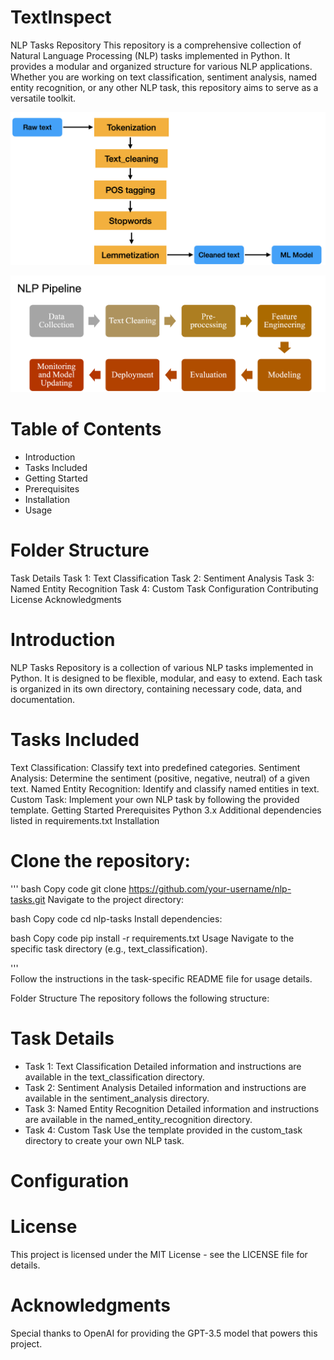 # TextInspect
NLP Tasks Repository
This repository is a comprehensive collection of Natural Language Processing (NLP) tasks implemented in Python. It provides a modular and organized structure for various NLP applications. Whether you are working on text classification, sentiment analysis, named entity recognition, or any other NLP task, this repository aims to serve as a versatile toolkit.

![Sample Image](https://github.com/RAJGUPTA28/QuickNLP-TextInspect/blob/main/IMG.png)

![Sample Image](https://github.com/RAJGUPTA28/QuickNLP-TextInspect/blob/main/nlp-pipeline.png)
# Table of Contents
- Introduction
- Tasks Included
- Getting Started
- Prerequisites
- Installation
- Usage

# Folder Structure
Task Details
Task 1: Text Classification
Task 2: Sentiment Analysis
Task 3: Named Entity Recognition
Task 4: Custom Task
Configuration
Contributing
License
Acknowledgments

# Introduction
NLP Tasks Repository is a collection of various NLP tasks implemented in Python. It is designed to be flexible, modular, and easy to extend. Each task is organized in its own directory, containing necessary code, data, and documentation.

# Tasks Included
Text Classification: Classify text into predefined categories.
Sentiment Analysis: Determine the sentiment (positive, negative, neutral) of a given text.
Named Entity Recognition: Identify and classify named entities in text.
Custom Task: Implement your own NLP task by following the provided template.
Getting Started
Prerequisites
Python 3.x
Additional dependencies listed in requirements.txt
Installation

# Clone the repository:

''' 
bash
Copy code
git clone https://github.com/your-username/nlp-tasks.git
Navigate to the project directory:

bash
Copy code
cd nlp-tasks
Install dependencies:

bash
Copy code
pip install -r requirements.txt
Usage
Navigate to the specific task directory (e.g., text_classification).

'''  
Follow the instructions in the task-specific README file for usage details.

Folder Structure
The repository follows the following structure:


# Task Details
- Task 1: Text Classification
      Detailed information and instructions are available in the text_classification directory.
- Task 2: Sentiment Analysis
      Detailed information and instructions are available in the sentiment_analysis directory.
- Task 3: Named Entity Recognition
      Detailed information and instructions are available in the named_entity_recognition directory.
- Task 4: Custom Task
      Use the template provided in the custom_task directory to create your own NLP task.

# Configuration


# License
   This project is licensed under the MIT License - see the LICENSE file for details.

# Acknowledgments
   Special thanks to OpenAI for providing the GPT-3.5 model that powers this project.
